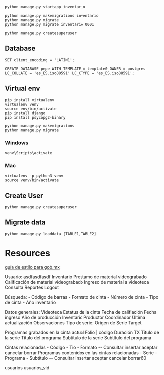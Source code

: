 ```
python manage.py startapp inventario

python manage.py makemigrations inventario
python manage.py migrate
python manage.py migrate inventario 0001

python manage.py createsuperuser
```

## Database
```
SET client_encoding = 'LATIN1';

CREATE DATABASE pepe WITH TEMPLATE = template0 OWNER = postgres LC_COLLATE = 'es_ES.iso88591' LC_CTYPE = 'es_ES.iso88591';
```

## Virtual env
```
pip install virtualenv
virtualenv venv
source env/bin/activate
pip install django
pip install psycopg2-binary

python manage.py makemigrations
python manage.py migrate
```
### Windows
```
venv\Scripts\activate
```
### Mac
```
virtualenv -p python3 venv
source venv/bin/activate
```


## Create User
```
python manage.py createsuperuser
```

## Migrate data
```
python manage.py loaddata [TABLE1,TABLE2]
```


# Resources

[guía de estilo para gob.mx](https://www.gob.mx/guias/grafica/)


Usuario: asdfasdfasdf
Inventario
Prestamo de material videograbado
Calificación de material videograbado
Ingreso de material a videoteca
Consulta
Reportes
Logout

Búsqueda:
    - Código de barras
    - Formato de cinta
    - Número de cinta
    - Tipo de cinta
    - Año inventario

Datos generales:
    Videoteca
    Estatus de la cinta
    Fecha de califiación
    Fecha ingreso
    Año de producción
    Inventario
    Productor
    Coordinador
    Última actualización
    Observaciones
    Tipo de serie:
    Origen de Serie
    Target

Programas grabados en la cinta actual
    Folio | código
    Duración
    TX
    Título de la serie
    Título del programa
    Subtítulo de la serie
    Subtítulo del programa

Cintas relacionadas
    - Código
    - Tio
    - Formato
    -- Consultar insertar aceptar cancelar borrar
Programas contenidos en las cintas relacionadas
    - Serie
    - Programa
    - Subtítulo
    -- Consultar insertar aceptar cancelar borrar60


usuarios
usuarios_vid